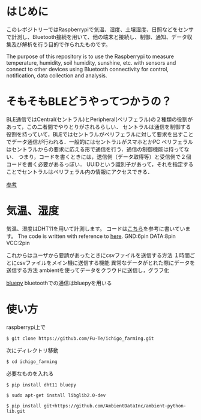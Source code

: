 # はじめに
このレポジトリーではRaspberrypiで気温、湿度、土壌湿度、日照などをセンサで計測し、Bluetooth接続を用いて、他の端末と接続し、制御、通知、データ収集及び解析を行う目的で作られたものです。

The purpose of this repository is to use the Raspberrypi to measure temperature, humidity, soil humidity, sunshine, etc. with sensors and connect to other devices using Bluetooth connectivity for control, notification, data collection and analysis.

# そもそもBLEどうやってつかうの？
BLE通信ではCentral(セントラル)とPeripheral(ペリフェラル)の２種類の役割があって，この二者間でやりとりがされるらしい．
セントラルは通信を制御する役割を持っていて，BLEではセントラルがペリフェラルに対して要求を出すことでデータ通信が行われる．一般的にはセントラルがスマホとかPC
ペリフェラルはセントラルからの要求に応える形で通信を行う．通信の制御機能は持ってない．
つまり，コードを書くときには，送信側（データ取得等）と受信側で２個コードを書く必要があるっぽい．
UUIDという識別子があって，それを指定することでセントラルはペリフェラル内の情報にアクセスできる．


[参考](https://houwa-js.co.jp/2018/06/20180629/)
# 気温、湿度
気温、湿度はDHT11を用いて計測します。
コードは[こちら](https://github.com/szazo/DHT11_Python)を参考に書いています。
The code is written with reference to [here](https://github.com/szazo/DHT11_Python).
GND:6pin
DATA:8pin
VCC:2pin

これからはユーザから要請があったときにcsvファイルを送信する方法
１時間ごとにcsvファイルをメイン機に送信する機能
異常なデータがとれた際にデータを送信する方法
ambientを使ってデータをクラウドに送信し，グラフ化

[bluepy](https://github.com/IanHarvey/bluepy)
bluetoothでの通信はbluepyを用いる




# 使い方
raspberrypi上で

```
$ git clone https://github.com/Fu-Te/ichigo_farming.git
```
次にディレクトリ移動
```
$ cd ichigo_farming
```
必要なものを入れる
```
$ pip install dht11 bluepy
```
```
$ sudo apt-get install libglib2.0-dev
```
```
$ pip install git+https://github.com/AmbientDataInc/ambient-python-lib.git
```
